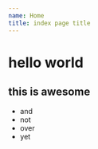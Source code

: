 ```yaml
---
name: Home
title: index page title
---
```


# hello world

## this is awesome

- and
- not
- over
- yet
